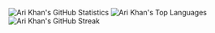 ![Ari Khan's GitHub Statistics](https://github-readme-stats.vercel.app/api?username=Proking4444&theme=default&show_icons=true&hide_border=false&count_private=true)
![Ari Khan's Top Languages](https://github-readme-stats.vercel.app/api/top-langs/?username=Proking4444&theme=default&show_icons=true&hide_border=false&layout=compact)
![Ari Khan's GitHub Streak](https://github-readme-streak-stats.herokuapp.com/?user=Proking4444&theme=tokyo_night&hide_border=false)
